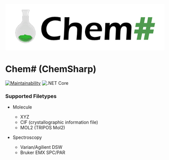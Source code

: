 ![](https://raw.githubusercontent.com/JensKrumsieck/ChemSharp/master/assets/logo.png)
# Chem# (ChemSharp)

[![Maintainability](https://api.codeclimate.com/v1/badges/bb81db40213cc68deb97/maintainability)](https://codeclimate.com/github/JensKrumsieck/ChemSharp/maintainability)
![.NET Core](https://github.com/JensKrumsieck/ChemSharp/workflows/.NET%20Core/badge.svg)

### Supported Filetypes
* Molecule
	* XYZ
	* CIF (crystallographic information file)
	* MOL2 (TRIPOS Mol2)

* Spectroscopy
	* Varian/Agilient DSW
	* Bruker EMX SPC/PAR
